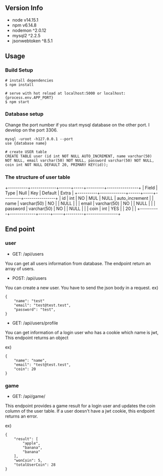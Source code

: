 ## Version Info

- node v14.15.1
- npm v6.14.8
- nodemon ^2.0.12
- mysql2 ^2.2.5
- jsonwebtoken ^8.5.1

## Usage

### Build Setup

```
# install dependencies
$ npm install

# serve with hot reload at localhost:5000 or localhost:{process.env.APP_PORT}
$ npm start
```

### Database setup

Change the port number if you start mysql database on the other port.
I develop on the port 3306.

```
mysql -uroot -h127.0.0.1 --port
use {database name}

# create USER table
CREATE TABLE user (id int NOT NULL AUTO_INCREMENT, name varchar(50) NOT NULL, email varchar(50) NOT NULL, password varchar(50) NOT NULL, coin int NOT NULL DEFAULT 20, PRIMARY KEY(id));
```

### The structure of user table

+----------+-------------+------+-----+---------+----------------+
| Field | Type | Null | Key | Default | Extra |
+----------+-------------+------+-----+---------+----------------+
| id | int | NO | MUL | NULL | auto_increment |
| name | varchar(50) | NO | | NULL | |
| email | varchar(50) | NO | | NULL | |
| password | varchar(50) | NO | | NULL | |
| coin | int | YES | | 20 | |
+----------+-------------+------+-----+---------+----------------+

## End point

### user

- GET: /api/users

You can get all users information from database. The endpoint return an array of users.

- POST: /api/users

You can create a new user. You have to send the json body in a request.
ex)

```
{
    "name": "test"
    "email": "test@test.test",
    "password": "test",
}
```

- GET: /api/users/profile

You can get information of a login user who has a cookie which name is jwt,
This endpoint returns an object

ex)

```
{
    "name": "name",
    "email": "test@test.test",
    "coin": 20
}
```

### game

- GET: /api/game/

This endpoint provides a game result for a login user and updates the coin column of the user table.
If a user doesn't have a jwt cookie, this endpoint returns an error.

ex)

```
{
    "result": [
        "apple",
        "banana",
        "banana"
    ],
    "wonCoin": 5,
    "totalUserCoin": 28
}
```
